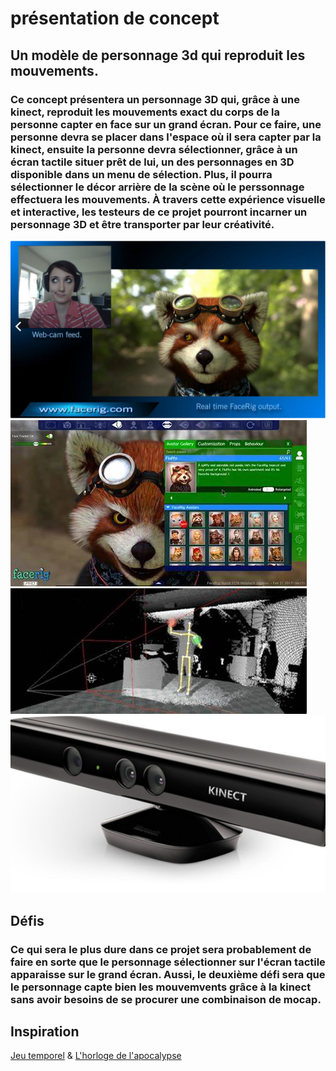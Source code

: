 # présentation de concept
## Un modèle de personnage 3d qui reproduit les mouvements.

### Ce concept présentera un personnage 3D qui, grâce à une kinect, reproduit les mouvements exact du corps de la personne capter en face sur un grand écran. Pour ce faire, une personne devra se placer dans l'espace où il sera capter par la kinect, ensuite la personne devra sélectionner, grâce à un écran tactile situer prêt de lui, un des personnages en 3D disponible dans un menu de sélection. Plus, il pourra sélectionner le décor arrière de la scène où le perssonnage effectuera les mouvements. À travers cette expérience visuelle et interactive, les testeurs de ce projet pourront incarner un personnage 3D et être transporter par leur créativité.

![facerig](medias/facerig1.png) ![menu](medias/menufacerig.jpg) ![capteur](medias/kinect.jpg) ![kinect](medias/capteur.jpg)

## Défis

### Ce qui sera le plus dure dans ce projet sera probablement de faire en sorte que le personnage sélectionner sur l'écran tactile apparaisse sur le grand écran. Aussi, le deuxième défi sera que le personnage capte bien les mouvemvents grâce à la kinect sans avoir besoins de se procurer une combinaison de mocap. 

## Inspiration 
[Jeu temporel](https://tim-montmorency.com/2022/projets/Jeu-Temporel/docs/web/index.html)
&
[L'horloge de l'apocalypse](https://tim-montmorency.com/2022/projets/L-horloge-de-l-apocalypse/docs/web/index.html)

